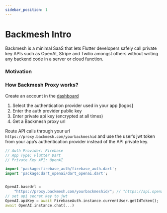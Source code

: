 ```yaml
---
sidebar_position: 1
---
```


# Backmesh Intro

Backmesh is a minimal SaaS that lets Flutter developers safely call private key APIs such as OpenAI, Stripe and Twilio amongst others without writing any backend code in a server or cloud function.

### Motivation

### How Backmesh Proxy works?

Create an account in the [dashboard](https://app.backmesh.com)

1.  Select the authentication provider used in your app
    [logos]
2.  Enter the auth provider public key
3.  Enter private api key (encrypted at all times)
4.  Get a Backmesh proxy url

Route API calls through your url `https://proxy.backmesh.com/yourbackmeshid` and use the user’s jwt token from your app’s authentication provider instead of the API private key.

```dart
// Auth Provider: Firebase
// App Type: Flutter Dart
// Private Key API: OpenAI

import 'package:firebase_auth/firebase_auth.dart';
import 'package:dart_openai/dart_openai.dart';


OpenAI.baseUrl =
    "https://proxy.backmesh.com/yourbackmeshid/"; // "https://api.openai.com/v1" is the default one.
// set api secret key to jwt
OpenAI.apiKey = await FirebaseAuth.instance.currentUser.getIdToken();
await OpenAI.instance.chat(...)
```
